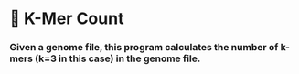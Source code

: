 # :moyai: **K-Mer Count** 
### Given a genome file, this program calculates the number of k-mers (k=3 in this case) in the genome file.
